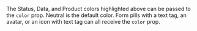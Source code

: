 The Status, Data, and Product colors highlighted above can be passed to the `color` prop. Neutral is the default color. Form pills with a text tag, an avatar, or an icon with text tag can all receive the `color` prop. 